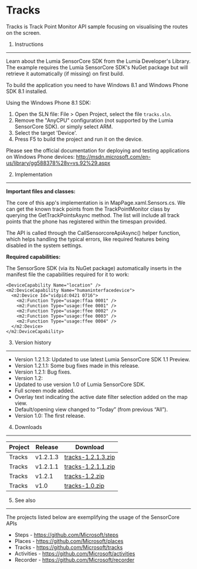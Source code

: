 Tracks
======

Tracks is Track Point Monitor API sample focusing on visualising the routes on
the screen.

1. Instructions
--------------------------------------------------------------------------------

Learn about the Lumia SensorCore SDK from the Lumia Developer's Library. The
example requires the Lumia SensorCore SDK's NuGet package but will retrieve it
automatically (if missing) on first build.

To build the application you need to have Windows 8.1 and Windows Phone SDK 8.1
installed.

Using the Windows Phone 8.1 SDK:

1. Open the SLN file: File > Open Project, select the file `tracks.sln`.
2. Remove the "AnyCPU" configuration (not supported by the Lumia SensorCore SDK).
or simply select ARM.
3. Select the target 'Device'.
4. Press F5 to build the project and run it on the device.

Please see the official documentation for
deploying and testing applications on Windows Phone devices:
http://msdn.microsoft.com/en-us/library/gg588378%28v=vs.92%29.aspx


2. Implementation
--------------------------------------------------------------------------------

**Important files and classes:**

The core of this app's implementation is in MapPage.xaml.Sensors.cs. We can get 
the known track points from the TrackPointMonitor class by querying the GetTrackPointsAsync method. The list will include all track points that the phone has registered within the timespan provided.

The API is called through the CallSensorcoreApiAsync() helper function, which helps
handling the typical errors, like required features being disabled in the system
settings.

**Required capabilities:**

The SensorSore SDK (via its NuGet package) automatically inserts in the manifest
file the capabilities required for it to work:

    <DeviceCapability Name="location" />
    <m2:DeviceCapability Name="humaninterfacedevice">
      <m2:Device Id="vidpid:0421 0716">
        <m2:Function Type="usage:ffaa 0001" />
        <m2:Function Type="usage:ffee 0001" />
        <m2:Function Type="usage:ffee 0002" />
        <m2:Function Type="usage:ffee 0003" />
        <m2:Function Type="usage:ffee 0004" />
      </m2:Device>
    </m2:DeviceCapability>


3. Version history
--------------------------------------------------------------------------------
* Version 1.2.1.3: Updated to use latest Lumia SensorCore SDK 1.1 Preview.
* Version 1.2.1.1: Some bug fixes made in this release.
* Version 1.2.1: Bug fixes.
* Version 1.2:
 * Updated to use version 1.0 of Lumia SensorCore SDK.
 * Full screen mode added.
 * Overlay text indicating the active date filter selection added on the map view.
 * Default/opening view changed to “Today” (from previous “All”).
* Version 1.0: The first release.


4. Downloads
--------------------------------------------------------------------------------

| Project | Release | Download |
| ------- | --------| -------- |
| Tracks | v1.2.1.3 | [tracks-1.2.1.3.zip](https://github.com/microsoft/tracks/archive/v1.2.1.3.zip) |
| Tracks | v1.2.1.1 | [tracks-1.2.1.1.zip](https://github.com/microsoft/tracks/archive/v1.2.1.1.zip) |
| Tracks | v1.2.1 | [tracks-1.2.zip](https://github.com/microsoft/tracks/archive/v1.2.zip) |
| Tracks | v1.0 | [tracks-1.0.zip](https://github.com/microsoft/tracks/archive/v1.0.zip) |


5. See also
--------------------------------------------------------------------------------

The projects listed below are exemplifying the usage of the SensorCore APIs

* Steps -  https://github.com/Microsoft/steps
* Places - https://github.com/Microsoft/places
* Tracks - https://github.com/Microsoft/tracks
* Activities - https://github.com/Microsoft/activities
* Recorder - https://github.com/Microsoft/recorder


